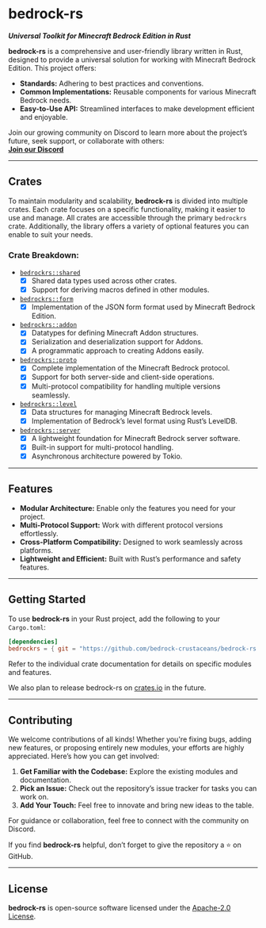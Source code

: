 # bedrock-rs

**_Universal Toolkit for Minecraft Bedrock Edition in Rust_**

**bedrock-rs** is a comprehensive and user-friendly library written in Rust, designed to provide a universal solution for working with Minecraft Bedrock Edition. This project offers:  

- **Standards:** Adhering to best practices and conventions.  
- **Common Implementations:** Reusable components for various Minecraft Bedrock needs.  
- **Easy-to-Use API:** Streamlined interfaces to make development efficient and enjoyable.  

Join our growing community on Discord to learn more about the project’s future, seek support, or collaborate with others:  
**[Join our Discord](https://discord.com/invite/VCVcrvt3JC)**  

---

## Crates

To maintain modularity and scalability, **bedrock-rs** is divided into multiple crates. Each crate focuses on a specific functionality, making it easier to use and manage. All crates are accessible through the primary `bedrockrs` crate. Additionally, the library offers a variety of optional features you can enable to suit your needs.

### Crate Breakdown:

- [`bedrockrs::shared`](crates/shared)  
    - [X] Shared data types used across other crates.  
    - [X] Support for deriving macros defined in other modules.  

- [`bedrockrs::form`](crates/form)  
    - [X] Implementation of the JSON form format used by Minecraft Bedrock Edition.  

- [`bedrockrs::addon`](crates/addon)  
    - [X] Datatypes for defining Minecraft Addon structures.  
    - [X] Serialization and deserialization support for Addons.  
    - [X] A programmatic approach to creating Addons easily.  

- [`bedrockrs::proto`](crates/proto)  
    - [X] Complete implementation of the Minecraft Bedrock protocol.  
    - [X] Support for both server-side and client-side operations.  
    - [X] Multi-protocol compatibility for handling multiple versions seamlessly.  

- [`bedrockrs::level`](crates/level)  
    - [X] Data structures for managing Minecraft Bedrock levels.  
    - [X] Implementation of Bedrock’s level format using Rust’s LevelDB.  

- [`bedrockrs::server`](/crates/server)  
    - [X] A lightweight foundation for Minecraft Bedrock server software.  
    - [X] Built-in support for multi-protocol handling.  
    - [X] Asynchronous architecture powered by Tokio.  

---

## Features

- **Modular Architecture:** Enable only the features you need for your project.  
- **Multi-Protocol Support:** Work with different protocol versions effortlessly.  
- **Cross-Platform Compatibility:** Designed to work seamlessly across platforms.  
- **Lightweight and Efficient:** Built with Rust’s performance and safety features.  

---

## Getting Started

To use **bedrock-rs** in your Rust project, add the following to your `Cargo.toml`:  
```toml
[dependencies]
bedrockrs = { git = "https://github.com/bedrock-crustaceans/bedrock-rs.git", features = ["full"] }
```

Refer to the individual crate documentation for details on specific modules and features.

We also plan to release bedrock-rs on [crates.io](https://crates.io) in the future.

---

## Contributing

We welcome contributions of all kinds! Whether you're fixing bugs, adding new features, or proposing entirely new modules, your efforts are highly appreciated. Here’s how you can get involved:  

1. **Get Familiar with the Codebase:** Explore the existing modules and documentation.  
2. **Pick an Issue:** Check out the repository’s issue tracker for tasks you can work on.  
3. **Add Your Touch:** Feel free to innovate and bring new ideas to the table.  

For guidance or collaboration, feel free to connect with the community on Discord.  

If you find **bedrock-rs** helpful, don’t forget to give the repository a ⭐ on GitHub.  

---

## License

**bedrock-rs** is open-source software licensed under the [Apache-2.0 License](LICENSE).  
